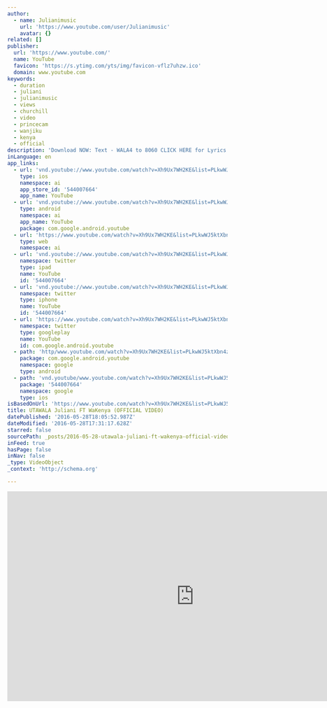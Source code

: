 ```yaml
---
author:
  - name: Julianimusic
    url: 'https://www.youtube.com/user/Julianimusic'
    avatar: {}
related: []
publisher:
  url: 'https://www.youtube.com/'
  name: YouTube
  favicon: 'https://s.ytimg.com/yts/img/favicon-vflz7uhzw.ico'
  domain: www.youtube.com
keywords:
  - duration
  - juliani
  - julianimusic
  - views
  - churchill
  - video
  - princecam
  - wanjiku
  - kenya
  - official
description: 'Download NOW: Text - WALA4 to 8060 CLICK HERE for Lyrics http://www.facebook.com/notes/juliani/utawala-lyrics/551084371610442 Written by Juliani Performed by WaKenya Audio by Dillie Video BPBOOMBAPICTURES @julianiKenya Fan Page: Juliani'
inLanguage: en
app_links:
  - url: 'vnd.youtube://www.youtube.com/watch?v=Xh9Ux7WH2KE&list=PLkwWJ5ktXbn4zKUZWSNky7Nz8UZJ_ET0a&index=2&feature=applinks'
    type: ios
    namespace: ai
    app_store_id: '544007664'
    app_name: YouTube
  - url: 'vnd.youtube://www.youtube.com/watch?v=Xh9Ux7WH2KE&list=PLkwWJ5ktXbn4zKUZWSNky7Nz8UZJ_ET0a&index=2&feature=applinks'
    type: android
    namespace: ai
    app_name: YouTube
    package: com.google.android.youtube
  - url: 'https://www.youtube.com/watch?v=Xh9Ux7WH2KE&list=PLkwWJ5ktXbn4zKUZWSNky7Nz8UZJ_ET0a&index=2&feature=applinks'
    type: web
    namespace: ai
  - url: 'vnd.youtube://www.youtube.com/watch?v=Xh9Ux7WH2KE&list=PLkwWJ5ktXbn4zKUZWSNky7Nz8UZJ_ET0a&index=2&feature=applinks'
    namespace: twitter
    type: ipad
    name: YouTube
    id: '544007664'
  - url: 'vnd.youtube://www.youtube.com/watch?v=Xh9Ux7WH2KE&list=PLkwWJ5ktXbn4zKUZWSNky7Nz8UZJ_ET0a&index=2&feature=applinks'
    namespace: twitter
    type: iphone
    name: YouTube
    id: '544007664'
  - url: 'https://www.youtube.com/watch?v=Xh9Ux7WH2KE&list=PLkwWJ5ktXbn4zKUZWSNky7Nz8UZJ_ET0a&index=2'
    namespace: twitter
    type: googleplay
    name: YouTube
    id: com.google.android.youtube
  - path: 'http/www.youtube.com/watch?v=Xh9Ux7WH2KE&list=PLkwWJ5ktXbn4zKUZWSNky7Nz8UZJ_ET0a&index=2'
    package: com.google.android.youtube
    namespace: google
    type: android
  - path: 'vnd.youtube/www.youtube.com/watch?v=Xh9Ux7WH2KE&list=PLkwWJ5ktXbn4zKUZWSNky7Nz8UZJ_ET0a&index=2'
    package: '544007664'
    namespace: google
    type: ios
isBasedOnUrl: 'https://www.youtube.com/watch?v=Xh9Ux7WH2KE&list=PLkwWJ5ktXbn4zKUZWSNky7Nz8UZJ_ET0a&index=2'
title: UTAWALA Juliani FT WaKenya (OFFICIAL VIDEO)
datePublished: '2016-05-28T18:05:52.987Z'
dateModified: '2016-05-28T17:31:17.628Z'
starred: false
sourcePath: _posts/2016-05-28-utawala-juliani-ft-wakenya-official-video.md
inFeed: true
hasPage: false
inNav: false
_type: VideoObject
_context: 'http://schema.org'

---
```

<iframe src="https://cdn.embedly.com/widgets/media.html?src=https%3A%2F%2Fwww.youtube.com%2Fembed%2Fvideoseries%3Flist%3DPLkwWJ5ktXbn4zKUZWSNky7Nz8UZJ_ET0a&amp;url=http%3A%2F%2Fwww.youtube.com%2Fwatch%3Fv%3DXh9Ux7WH2KE&amp;image=https%3A%2F%2Fi.ytimg.com%2Fvi%2FXh9Ux7WH2KE%2Fhqdefault.jpg&amp;key=b7d04c9b404c499eba89ee7072e1c4f7&amp;type=text%2Fhtml&amp;schema=youtube" width="854" height="480" scrolling="no" frameborder="0" allowfullscreen="" style=""></iframe>